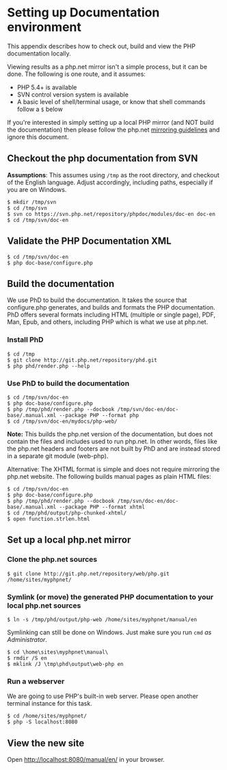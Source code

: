 # Setting up Documentation environment
This appendix describes how to check out, build and view the PHP documentation locally.

Viewing results as a php.net mirror isn't a simple process, but it can be done.
The following is one route, and it assumes:

- PHP 5.4+ is available
- SVN control version system is available
- A basic level of shell/terminal usage, or know that shell commands follow a `$` below

If you're interested in simply setting up a local PHP mirror (and NOT build the documentation) then
please follow the php.net [mirroring guidelines](http://php.net/mirroring) and ignore this document.

## Checkout the php documentation from SVN
**Assumptions**: This assumes using `/tmp` as the root directory, and checkout of the English language.
Adjust accordingly, including paths, especially if you are on Windows.

```
$ mkdir /tmp/svn
$ cd /tmp/svn
$ svn co https://svn.php.net/repository/phpdoc/modules/doc-en doc-en
$ cd /tmp/svn/doc-en
```

## Validate the PHP Documentation XML
```
$ cd /tmp/svn/doc-en
$ php doc-base/configure.php
```

## Build the documentation
We use PhD to build the documentation. It takes the source that configure.php generates, and builds
and formats the PHP documentation. PhD offers several formats including HTML (multiple or single page),
PDF, Man, Epub, and others, including PHP which is what we use at php.net.

### Install PhD
```
$ cd /tmp
$ git clone http://git.php.net/repository/phd.git
$ php phd/render.php --help
```

### Use PhD to build the documentation
```
$ cd /tmp/svn/doc-en
$ php doc-base/configure.php
$ php /tmp/phd/render.php --docbook /tmp/svn/doc-en/doc-base/.manual.xml --package PHP --format php
$ cd /tmp/svn/doc-en/mydocs/php-web/
```

**Note:** This builds the php.net version of the documentation, but does not contain
the files and includes used to run php.net. In other words, files like the php.net
headers and footers are not built by PhD and are instead stored in a separate git
module (web-php).

Alternative: The XHTML format is simple and does not require mirroring the php.net
website. The following builds manual pages as plain HTML files:
```
$ cd /tmp/svn/doc-en
$ php doc-base/configure.php
$ php /tmp/phd/render.php --docbook /tmp/svn/doc-en/doc-base/.manual.xml --package PHP --format xhtml
$ cd /tmp/phd/output/php-chunked-xhtml/
$ open function.strlen.html
```

## Set up a local php.net mirror
### Clone the php.net sources
```
$ git clone http://git.php.net/repository/web/php.git /home/sites/myphpnet/
```

### Symlink (or move) the generated PHP documentation to your local php.net sources
```
$ ln -s /tmp/phd/output/php-web /home/sites/myphpnet/manual/en
```

Symlinking can still be done on Windows. Just make sure you run `cmd` *as Administrator*.

```
$ cd \home\sites\myphpnet\manual\
$ rmdir /S en
$ mklink /J \tmp\phd\output\web-php en
```

### Run a webserver
We are going to use PHP's built-in web server. Please open another terminal instance for this task.

```
$ cd /home/sites/myphpnet/
$ php -S localhost:8080
```

## View the new site
Open [http://localhost:8080/manual/en/](http://localhost:8080/manual/en/) in your browser.
